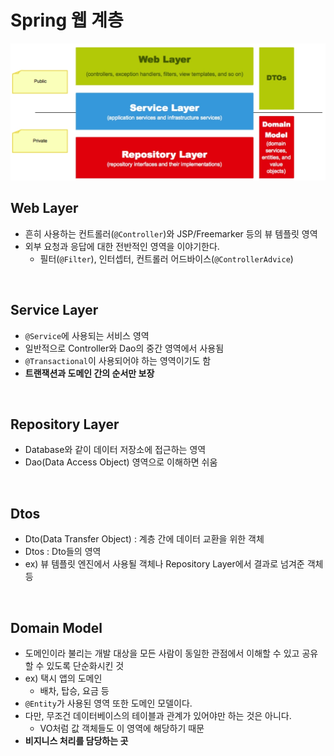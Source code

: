 # Spring 웹 계층

![spring web layer](./img/img001.jpg)

## Web Layer

- 흔히 사용하는 컨트롤러(`@Controller`)와 JSP/Freemarker 등의 뷰 템플릿 영역
- 외부 요청과 응답에 대한 전반적인 영역을 이야기한다.
  - 필터(`@Filter`), 인터셉터, 컨트롤러 어드바이스(`@ControllerAdvice`)
    
<br/>

## Service Layer

- `@Service`에 사용되는 서비스 영역
- 일반적으로 Controller와 Dao의 중간 영역에서 사용됨
- `@Transactional`이 사용되어야 하는 영역이기도 함
- **트랜잭션과 도메인 간의 순서만 보장**

<br/>

## Repository Layer

- Database와 같이 데이터 저장소에 접근하는 영역
- Dao(Data Access Object) 영역으로 이해하면 쉬움

<br/>

## Dtos

- Dto(Data Transfer Object) : 계층 간에 데이터 교환을 위한 객체
- Dtos : Dto들의 영역
- ex) 뷰 템플릿 엔진에서 사용될 객체나 Repository Layer에서 결과로 넘겨준 객체 등

<br/>

## Domain Model

- 도메인이라 불리는 개발 대상을 모든 사람이 동일한 관점에서 이해할 수 있고 공유할 수 있도록 단순화시킨 것
- ex) 택시 앱의 도메인
  - 배차, 탑승, 요금 등
- `@Entity`가 사용된 영역 또한 도메인 모델이다.
- 다만, 무조건 데이터베이스의 테이블과 관계가 있어야만 하는 것은 아니다.
  - VO처럼 값 객체들도 이 영역에 해당하기 때문
- **비지니스 처리를 담당하는 곳**